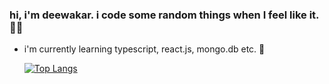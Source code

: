### hi, i'm deewakar. i code some random things when I feel like it. 👋🏻

  - i'm currently learning typescript, react.js, mongo.db etc. 🌱


    [![Top Langs](https://github-readme-stats.vercel.app/api/top-langs/?username=deewakar-k&bg_color=17181c&text_color=e4e5e7&icon_color=B6C4B6&title_color=fa3867)](https://github.com/anuraghazra/github-readme-stats)
